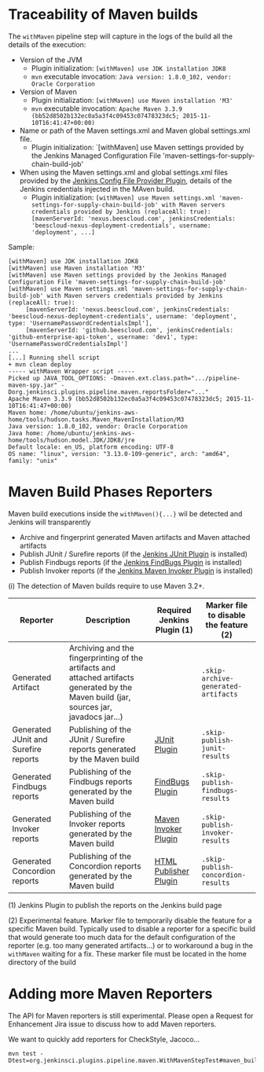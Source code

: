 
# Traceability of Maven builds

The `withMaven` pipeline step will capture in the logs of the build all the details of the execution:

* Version of the JVM
   * Plugin initialization: `[withMaven] use JDK installation JDK8`
   * `mvn` executable invocation: `Java version: 1.8.0_102, vendor: Oracle Corporation`
* Version of Maven
   * Plugin initialization: `[withMaven] use Maven installation 'M3'`
   * `mvn` executable invocation: `Apache Maven 3.3.9 (bb52d8502b132ec0a5a3f4c09453c07478323dc5; 2015-11-10T16:41:47+00:00)`
* Name or path of the Maven settings.xml and Maven global settings.xml file.
   * Plugin initialization: `[withMaven] use Maven settings provided by the Jenkins Managed Configuration File 'maven-settings-for-supply-chain-build-job' 
* When using the Maven settings.xml and global settings.xml files provided by the [Jenkins Config File Provider Plugin](https://wiki.jenkins-ci.org/display/JENKINS/Config+File+Provider+Plugin),
details of the Jenkins credentials injected in the MAven build.
   * Plugin initialization: `[withMaven] use Maven settings.xml 'maven-settings-for-supply-chain-build-job' with Maven servers credentials provided by Jenkins (replaceAll: true): [mavenServerId: 'nexus.beescloud.com', jenkinsCredentials: 'beescloud-nexus-deployment-credentials', username: 'deployment', ...]` 


Sample:

```
[withMaven] use JDK installation JDK8
[withMaven] use Maven installation 'M3'
[withMaven] use Maven settings provided by the Jenkins Managed Configuration File 'maven-settings-for-supply-chain-build-job' 
[withMaven] use Maven settings.xml 'maven-settings-for-supply-chain-build-job' with Maven servers credentials provided by Jenkins (replaceAll: true): 
     [mavenServerId: 'nexus.beescloud.com', jenkinsCredentials: 'beescloud-nexus-deployment-credentials', username: 'deployment', type: 'UsernamePasswordCredentialsImpl'], 
     [mavenServerId: 'github.beescloud.com', jenkinsCredentials: 'github-enterprise-api-token', username: 'dev1', type: 'UsernamePasswordCredentialsImpl']
...
[...] Running shell script
+ mvn clean deploy
----- withMaven Wrapper script -----
Picked up JAVA_TOOL_OPTIONS: -Dmaven.ext.class.path=".../pipeline-maven-spy.jar" -Dorg.jenkinsci.plugins.pipeline.maven.reportsFolder="..." 
Apache Maven 3.3.9 (bb52d8502b132ec0a5a3f4c09453c07478323dc5; 2015-11-10T16:41:47+00:00)
Maven home: /home/ubuntu/jenkins-aws-home/tools/hudson.tasks.Maven_MavenInstallation/M3
Java version: 1.8.0_102, vendor: Oracle Corporation
Java home: /home/ubuntu/jenkins-aws-home/tools/hudson.model.JDK/JDK8/jre
Default locale: en_US, platform encoding: UTF-8
OS name: "linux", version: "3.13.0-109-generic", arch: "amd64", family: "unix"
```




# Maven Build Phases Reporters

Maven build executions inside the `withMaven(){...}` wil be detected and Jenkins will transparently
 * Archive and fingerprint generated Maven artifacts and Maven attached artifacts
 * Publish JUnit / Surefire reports (if the [Jenkins JUnit Plugin](http://wiki.jenkins-ci.org/display/JENKINS/JUnit+Plugin) is installed) 
 * Publish Findbugs reports (if the [Jenkins FindBugs Plugin](http://wiki.jenkins-ci.org/display/JENKINS/FindBugs+Plugin) is installed) 
 * Publish Invoker reports (if the [Jenkins Maven Invoker Plugin](https://wiki.jenkins.io/display/JENKINS/Maven+Invoker+Plugin) is installed) 

(i) The detection of Maven builds require to use Maven 3.2+.

 
|Reporter | Description | Required Jenkins Plugin (1) | Marker file to disable the feature (2) |
|---------|-------------|-----------------------------|----------------------------------------|
| Generated Artifact | Archiving and the fingerprinting of the artifacts and attached artifacts generated by the Maven build (jar, sources jar, javadocs jar...) | | `.skip-archive-generated-artifacts`|
| Generated JUnit and Surefire reports | Publishing of the JUnit / Surefire reports generated by the Maven build | [JUnit Plugin](http://wiki.jenkins-ci.org/display/JENKINS/JUnit+Plugin) | `.skip-publish-junit-results` |
| Generated Findbugs reports | Publishing of the Findbugs reports generated by the Maven build | [FindBugs Plugin](https://wiki.jenkins-ci.org/display/JENKINS/FindBugs+Plugin) | `.skip-publish-findbugs-results` |
| Generated Invoker reports | Publishing of the Invoker reports generated by the Maven build | [Maven Invoker Plugin](https://wiki.jenkins.io/display/JENKINS/Maven+Invoker+Plugin) | `.skip-publish-invoker-results` |
| Generated Concordion reports | Publishing of the Concordion reports generated by the Maven build | [HTML Publisher Plugin](https://wiki.jenkins.io/display/JENKINS/HTML+Publisher+Plugin) | `.skip-publish-concordion-results` |

(1) Jenkins Plugin to publish the reports on the Jenkins build page

(2) Experimental feature. 
Marker file to temporarily disable the feature for a specific Maven build. 
Typically used to disable a reporter for a specific build that would generate too much data for the default configuration of the reporter (e.g. too many generated artifacts...) or 
to workaround a bug in the `withMaven` waiting for a fix. These marker file must be located in the home directory of the build

# Adding more Maven Reporters

The API for Maven reporters is still experimental. Please open a Request for Enhancement Jira issue to discuss how to add Maven reporters.

We want to quickly add reporters for CheckStyle, Jacoco...


```
mvn test -Dtest=org.jenkinsci.plugins.pipeline.maven.WithMavenStepTest#maven_build_on_master_succeeds&>mvn.log
```

